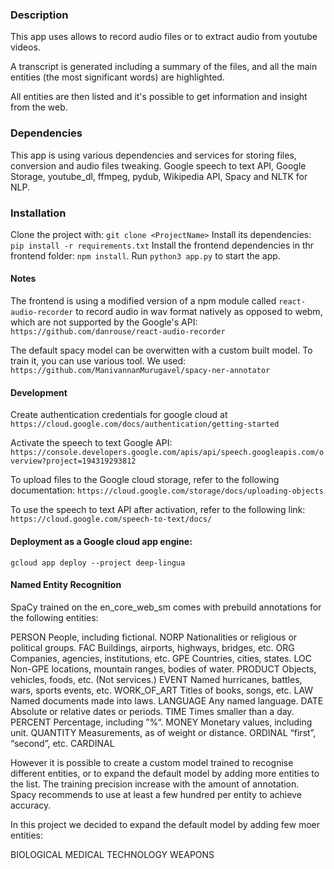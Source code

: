 ### Description

This app uses allows to record audio files or to extract audio from youtube videos.

A transcript is generated including a summary of the files, and all the main entities (the most significant words) are highlighted.

All entities are then listed and it's possible to get information and insight from the web.

### Dependencies

This app is using various dependencies and services for storing files, conversion and audio files tweaking.
Google speech to text API, Google Storage, youtube_dl, ffmpeg, pydub, Wikipedia API, Spacy and NLTK for NLP.

### Installation

Clone the project with: `git clone <ProjectName>` 
Install its dependencies: `pip install -r requirements.txt` 
Install the frontend dependencies in thr frontend folder: `npm install`.
Run `python3 app.py` to start the app.

#### Notes

The frontend is using a modified version of a npm module called `react-audio-recorder` to record audio in wav format natively as opposed to webm, which are not supported by the Google's API: `https://github.com/danrouse/react-audio-recorder`

The default spacy model can be overwitten with a custom built model.
To train it, you can use various tool. We used: `https://github.com/ManivannanMurugavel/spacy-ner-annotator`

#### Development
Create authentication credentials for google cloud at `https://cloud.google.com/docs/authentication/getting-started`

Activate the speech to text Google API: `https://console.developers.google.com/apis/api/speech.googleapis.com/overview?project=194319293812`

To upload files to the Google cloud storage, refer to the following documentation:
`https://cloud.google.com/storage/docs/uploading-objects`

To use the speech to text API after activation, refer to the following link:
`https://cloud.google.com/speech-to-text/docs/`

#### Deployment as a Google cloud app engine:
`gcloud app deploy --project deep-lingua`

#### Named Entity Recognition

SpaCy trained on the en_core_web_sm comes with prebuild annotations for the following entities:

PERSON	    People, including fictional.
NORP	      Nationalities or religious or political groups.
FAC	        Buildings, airports, highways, bridges, etc.
ORG	        Companies, agencies, institutions, etc.
GPE	        Countries, cities, states.
LOC	        Non-GPE locations, mountain ranges, bodies of water.
PRODUCT	    Objects, vehicles, foods, etc. (Not services.)
EVENT	      Named hurricanes, battles, wars, sports events, etc.
WORK_OF_ART	Titles of books, songs, etc.
LAW	        Named documents made into laws.
LANGUAGE	  Any named language.
DATE	      Absolute or relative dates or periods.
TIME	      Times smaller than a day.
PERCENT	    Percentage, including ”%“.
MONEY	      Monetary values, including unit.
QUANTITY	  Measurements, as of weight or distance.
ORDINAL	    “first”, “second”, etc.
CARDINAL

However it is possible to create a custom model trained to recognise different entities, or to expand the default model by adding more entities to the list.
The training precision increase with the amount of annotation. Spacy recommends to use at least a few hundred per entity to achieve accuracy.

In this project we decided to expand the default model by adding few moer entities:

BIOLOGICAL
MEDICAL
TECHNOLOGY
WEAPONS
